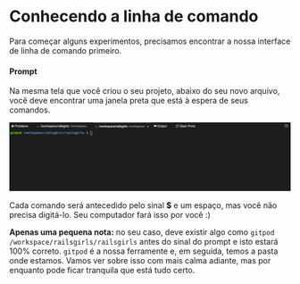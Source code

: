 # Conhecendo a linha de comando

Para começar alguns experimentos, precisamos encontrar a nossa interface de linha de comando primeiro.

#### Prompt
Na mesma tela que você criou o seu projeto, abaixo do seu novo arquivo, você deve encontrar uma janela preta que está à espera de seus comandos.

![Terminal](../images/linha_de_comando/terminal.png)

Cada comando será antecedido pelo sinal **$** e um espaço, mas você não precisa digitá-lo. Seu computador fará isso por você :)

**Apenas uma pequena nota:** no seu caso, deve existir algo como `gitpod /workspace/railsgirls/railsgirls` antes do sinal do prompt e isto estará 100% correto. `gitpod` é a nossa ferramente e, em seguida, temos a pasta onde estamos. Vamos ver sobre isso com mais calma adiante, mas por enquanto pode ficar tranquila que está tudo certo.
